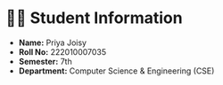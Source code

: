 # 👩‍🎓 Student Information

- **Name:** Priya Joisy  
- **Roll No:** 222010007035 
- **Semester:** 7th  
- **Department:** Computer Science & Engineering (CSE)






